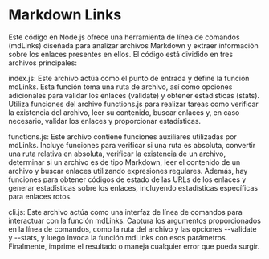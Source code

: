 # Markdown Links


Este código en Node.js ofrece una herramienta de línea de comandos (mdLinks) diseñada para analizar archivos Markdown y extraer información sobre los enlaces presentes en ellos. El código está dividido en tres archivos principales:

index.js: Este archivo actúa como el punto de entrada y define la función mdLinks. Esta función toma una ruta de archivo, así como opciones adicionales para validar los enlaces (validate) y obtener estadísticas (stats). Utiliza funciones del archivo functions.js para realizar tareas como verificar la existencia del archivo, leer su contenido, buscar enlaces y, en caso necesario, validar los enlaces y proporcionar estadísticas.

functions.js: Este archivo contiene funciones auxiliares utilizadas por mdLinks. Incluye funciones para verificar si una ruta es absoluta, convertir una ruta relativa en absoluta, verificar la existencia de un archivo, determinar si un archivo es de tipo Markdown, leer el contenido de un archivo y buscar enlaces utilizando expresiones regulares. Además, hay funciones para obtener códigos de estado de las URLs de los enlaces y generar estadísticas sobre los enlaces, incluyendo estadísticas específicas para enlaces rotos.

cli.js: Este archivo actúa como una interfaz de línea de comandos para interactuar con la función mdLinks. Captura los argumentos proporcionados en la línea de comandos, como la ruta del archivo y las opciones --validate y --stats, y luego invoca la función mdLinks con esos parámetros. Finalmente, imprime el resultado o maneja cualquier error que pueda surgir.